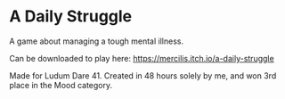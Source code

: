 # A Daily Struggle
A game about managing a tough mental illness.

Can be downloaded to play here:
https://mercilis.itch.io/a-daily-struggle

Made for Ludum Dare 41. Created in 48 hours solely by me, and won 3rd place in the Mood category.
